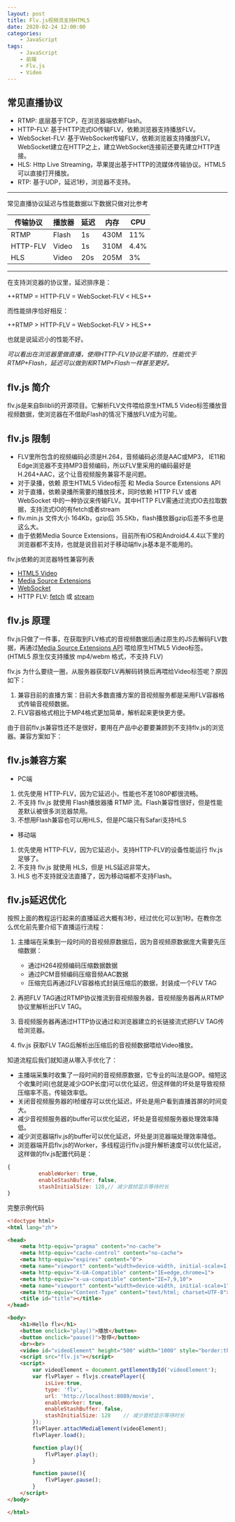 ```yaml
---
layout: post
title: Flv.js视频流支持HTML5
date: 2020-02-24 12:00:00
categories:
    - JavaScript
tags:
    - JavaScript
    - 前端
    - Flv.js
    - Video
---
```


## 常见直播协议
- RTMP: 底层基于TCP，在浏览器端依赖Flash。
- HTTP-FLV: 基于HTTP流式IO传输FLV，依赖浏览器支持播放FLV。
- WebSocket-FLV: 基于WebSocket传输FLV，依赖浏览器支持播放FLV。WebSocket建立在HTTP之上，建立WebSocket连接前还要先建立HTTP连接。
- HLS: Http Live Streaming，苹果提出基于HTTP的流媒体传输协议。HTML5可以直接打开播放。
- RTP: 基于UDP，延迟1秒，浏览器不支持。

---

常见直播协议延迟与性能数据以下数据只做对比参考

传输协议 | 播放器 | 延迟 | 内存 | CPU
---      | ---    | ---  | ---  | ---
RTMP     | Flash  | 1s   | 430M | 11%
HTTP-FLV | Video  | 1s   | 310M | 4.4%
HLS      | Video  | 20s  | 205M | 3%

---

在支持浏览器的协议里，延迟排序是：

++RTMP = HTTP-FLV = WebSocket-FLV < HLS++

而性能排序恰好相反：

++RTMP > HTTP-FLV = WebSocket-FLV > HLS++

也就是说延迟小的性能不好。

*可以看出在浏览器里做直播，使用HTTP-FLV协议是不错的，性能优于RTMP+Flash，延迟可以做到和RTMP+Flash一样甚至更好。*

## flv.js 简介
flv.js是来自Bilibli的开源项目。它解析FLV文件喂给原生HTML5 Video标签播放音视频数据，使浏览器在不借助Flash的情况下播放FLV成为可能。

## flv.js 限制
- FLV里所包含的视频编码必须是H.264，音频编码必须是AAC或MP3， IE11和Edge浏览器不支持MP3音频编码，所以FLV里采用的编码最好是H.264+AAC，这个让音视频服务兼容不是问题。
- 对于录播，依赖 原生HTML5 Video标签 和 Media Source Extensions API
- 对于直播，依赖录播所需要的播放技术，同时依赖 HTTP FLV 或者 WebSocket 中的一种协议来传输FLV。其中HTTP FLV需通过流式IO去拉取数据，支持流式IO的有fetch或者stream
- flv.min.js 文件大小 164Kb，gzip后 35.5Kb，flash播放器gzip后差不多也是这么大。
- 由于依赖Media Source Extensions，目前所有iOS和Android4.4.4以下里的浏览器都不支持，也就是说目前对于移动端flv.js基本是不能用的。

flv.js依赖的浏览器特性兼容列表

- [HTML5 Video](http://caniuse.com/#feat=webm)
- [Media Source Extensions](http://caniuse.com/#feat=mediasource)
- [WebSocket](http://caniuse.com/#feat=websockets)
- HTTP FLV: [fetch](http://caniuse.com/#feat=fetch) 或 [stream](http://caniuse.com/#feat=http-live-streaming) 

## flv.js 原理
flv.js只做了一件事，在获取到FLV格式的音视频数据后通过原生的JS去解码FLV数据，再通过[Media Source Extensions API](http://caniuse.com/#feat=mediasource) 喂给原生HTML5 Video标签。(HTML5 原生仅支持播放 mp4/webm 格式，不支持 FLV)

flv.js 为什么要绕一圈，从服务器获取FLV再解码转换后再喂给Video标签呢？原因如下：
1. 兼容目前的直播方案：目前大多数直播方案的音视频服务都是采用FLV容器格式传输音视频数据。
2. FLV容器格式相比于MP4格式更加简单，解析起来更快更方便。

由于目前flv.js兼容性还不是很好，要用在产品中必要要兼顾到不支持flv.js的浏览器。兼容方案如下：

## flv.js兼容方案
- PC端
1. 优先使用 HTTP-FLV，因为它延迟小，性能也不差1080P都很流畅。
1. 不支持 flv.js 就使用 Flash播放器播 RTMP 流。Flash兼容性很好，但是性能差默认被很多浏览器禁用。
1. 不想用Flash兼容也可以用HLS，但是PC端只有Safari支持HLS

- 移动端
1. 优先使用 HTTP-FLV，因为它延迟小，支持HTTP-FLV的设备性能运行 flv.js 足够了。
1. 不支持 flv.js 就使用 HLS，但是 HLS延迟非常大。
1. HLS 也不支持就没法直播了，因为移动端都不支持Flash。

## flv.js延迟优化

按照上面的教程运行起来的直播延迟大概有3秒，经过优化可以到1秒。在教你怎么优化前先要介绍下直播运行流程：

1. 主播端在采集到一段时间的音视频原数据后，因为音视频原数据庞大需要先压缩数据：

    - 通过H264视频编码压缩数据数据
    - 通过PCM音频编码压缩音频AAC数据
    - 压缩完后再通过FLV容器格式封装压缩后的数据，封装成一个FLV TAG

2. 再把FLV TAG通过RTMP协议推流到音视频服务器，音视频服务器再从RTMP协议里解析出FLV TAG。
1. 音视频服务器再通过HTTP协议通过和浏览器建立的长链接流式把FLV TAG传给浏览器。
1. flv.js 获取FLV TAG后解析出压缩后的音视频数据喂给Video播放。

知道流程后我们就知道从哪入手优化了：

- 主播端采集时收集了一段时间的音视频原数据，它专业的叫法是GOP。缩短这个收集时间(也就是减少GOP长度)可以优化延迟，但这样做的坏处是导致视频压缩率不高，传输效率低。
- 关闭音视频服务器的I桢缓存可以优化延迟，坏处是用户看到直播首屏的时间变大。
- 减少音视频服务器的buffer可以优化延迟，坏处是音视频服务器处理效率降低。
- 减少浏览器端flv.js的buffer可以优化延迟，坏处是浏览器端处理效率降低。
- 浏览器端开启flv.js的Worker，多线程运行flv.js提升解析速度可以优化延迟，这样做的flv.js配置代码是：

```javascript
{
          enableWorker: true,
          enableStashBuffer: false,
          stashInitialSize: 128,// 减少首桢显示等待时长
}
```

完整示例代码

```HTML
<!doctype html>
<html lang="zh">

<head>
    <meta http-equiv="pragma" content="no-cache">
    <meta http-equiv="cache-control" content="no-cache">
    <meta http-equiv="expires" content="0">
    <meta name="viewport" content="width=device-width, initial-scale=1, minimum-scale=1.0, maximum-scale=1.0, minimal-ui" />
    <meta http-equiv="X-UA-Compatible" content="IE=edge,chrome=1">
    <meta http-equiv="x-ua-compatible" content="IE=7,9,10">
    <meta name="viewport" content="width=device-width, initial-scale=1">
    <meta http-equiv="Content-Type" content="text/html; charset=UTF-8">
    <title id="title"></title>
</head>

<body>
    <h1>Hello flv</h1>
    <button onclick="play()">播放</button>
    <button onclick="pause()">暂停</button>
    <br><br>
    <video id="videoElement" height="500" width="1000" style="border:thin solid black" controls loop></video>
    <script src="flv.js"></script>
    <script>
        var videoElement = document.getElementById('videoElement');
        var flvPlayer = flvjs.createPlayer({
            isLive:true,
            type: 'flv',
            url: 'http://localhost:8089/movie',
            enableWorker: true,
            enableStashBuffer: false,
            stashInitialSize: 128    // 减少首桢显示等待时长
        });
        flvPlayer.attachMediaElement(videoElement);
        flvPlayer.load();

        function play(){
            flvPlayer.play();
        }

        function pause(){
            flvPlayer.pause();
        }
    </script>
</body>

</html>
```
